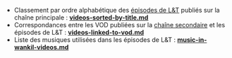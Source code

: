 * Classement par ordre alphabétique des [épisodes de L&T](https://www.youtube.com/c/wankilfr) publiés sur la chaîne principale : **[videos-sorted-by-title.md](videos-sorted-by-title.md)**
* Correspondances entre les VOD publiées sur la [chaîne secondaire](https://www.youtube.com/user/terracid) et les épisodes de L&T : **[videos-linked-to-vod.md](videos-linked-to-vod.md)**
* Liste des musiques utilisées dans les épisodes de L&T : **[music-in-wankil-videos.md](music-in-wankil-videos.md)**
